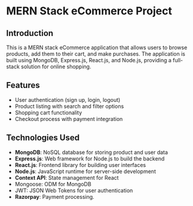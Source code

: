 # MERN Stack eCommerce Project


## Introduction
This is a MERN stack eCommerce application that allows users to browse products, add them to their cart, and make purchases. The application is built using MongoDB, Express.js, React.js, and Node.js, providing a full-stack solution for online shopping.

## Features
- User authentication (sign up, login, logout)
- Product listing with search and filter options
- Shopping cart functionality
- Checkout process with payment integration


## Technologies Used
- **MongoDB**: NoSQL database for storing product and user data
- **Express.js**: Web framework for Node.js to build the backend
- **React.js**: Frontend library for building user interfaces
- **Node.js**: JavaScript runtime for server-side development
- **Context API**: State management for React
- Mongoose: ODM for MongoDB
- JWT: JSON Web Tokens for user authentication
- **Razorpay**: Payment processing.

